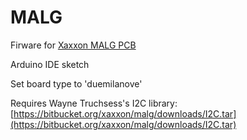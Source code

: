 # MALG #

Firware for [Xaxxon MALG PCB](http://www.xaxxon.com/xaxxon/malg)

Arduino IDE sketch

Set board type to 'duemilanove'

Requires Wayne Truchsess's I2C library:
[https://bitbucket.org/xaxxon/malg/downloads/I2C.tar](https://bitbucket.org/xaxxon/malg/downloads/I2C.tar)
